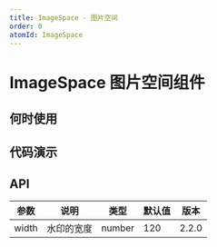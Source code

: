 ```yaml
---
title: ImageSpace - 图片空间
order: 0
atomId: ImageSpace
---
```


# ImageSpace 图片空间组件

## 何时使用

## 代码演示
<code title="基本使用" description="基本的图片空间展示"
 src="./demos/basic.tsx" background="var(--main-bg-color)" ></code>

## API

| 参数  | 说明       | 类型   | 默认值 | 版本  |
| ----- | ---------- | ------ | ------ | ----- |
| width | 水印的宽度 | number | 120    | 2.2.0 |
